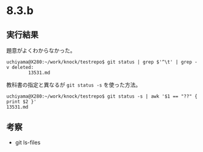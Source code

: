 # 8.3.b

## 実行結果

題意がよくわからなかった。

```
uchiyama@X280:~/work/knock/testrepo$ git status | grep $'^\t' | grep -v deleted:
        13531.md
```

教科書の指定と異なるが `git status -s` を使った方法。
```
uchiyama@X280:~/work/knock/testrepo$ git status -s | awk '$1 == "??" { print $2 }'
13531.md
```

## 考察

- git ls-files
